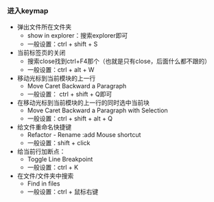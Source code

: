 ### 进入keymap
- 弹出文件所在文件夹
    - show in explorer：搜索explorer即可
    - 一般设置：ctrl + shift + S 
- 当前标签页的关闭
    - 搜索close找到ctrl+F4那个（也就是只有close，后面什么都不跟的）
    - 一般设置：ctrl + alt + W 
- 移动光标到当前模块的上一行
    - Move Caret Backward a Paragraph 
    - 一般设置： ctrl + shift + Q即可
- 在移动光标到当前模块的上一行的同时选中当前块
    - Move Caret Backward a Paragraph with Selection 
    - 一般设置：ctrl + shift + alt + Q
- 给文件重命名快捷键
    - Refactor - Rename :add Mouse shortcut  
    - 一般设置：shift + click 
- 给当前行加断点：
    - Toggle Line Breakpoint 
    - 一般设置：ctrl + K
- 在文件/文件夹中搜索
    - Find in files
    - 一般设置：ctrl + 鼠标右键 
